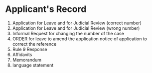 # Applicant's Record

1. Application for Leave and for Judicial Review (correct number)
2. Application for Leave and for Judicial Review (wrong number)
3. Informal Request for changing the number of the case
4. ORDER for leave to amend the application notice of application to correct the reference
5. Rule 9 Response
6. Affidavits
7. Memorandum
8. language statement
